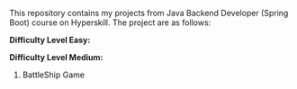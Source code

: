 This repository contains my projects from Java Backend Developer (Spring Boot) course on Hyperskill.
The project are as follows:

**Difficulty Level Easy:**


**Difficulty Level Medium:**
1. BattleShip Game
